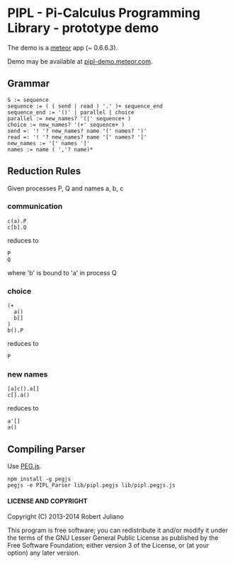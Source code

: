 # PIPL - Pi-Calculus Programming Library - prototype demo

The demo is a [meteor](http://www.meteor.com/) app (~ 0.6.6.3).

Demo may be available at [pipl-demo.meteor.com](http://pipl-demo.meteor.com/).


## Grammar

    S := sequence
    sequence := ( ( send | read ) '.' )+ sequence_end
    sequence_end := '()' | parallel | choice
    parallel := new_names? '(|' sequence+ )
    choice := new_names? '(+' sequence+ )
    send =: '! '? new_names? name '(' names? ')'
    read =: '! '? new_names? name '[' names? ']'
    new_names := '[' names ']'
    names := name ( ','? name)*

## Reduction Rules

Given processes P, Q and names a, b, c

### communication
    c(a).P
    c[b].Q
reduces to

    P
    Q
where 'b' is bound to 'a' in process Q

### choice
    (+
      a()
      b[]
    )
    b().P
reduces to

    P

### new names
    [a]c().a[]
    c[].a()
reduces to

    a'[]
    a()

## Compiling Parser
Use [PEG.js](http://pegjs.majda.cz/).

    npm install -g pegjs
    pegjs -e PIPL_Parser lib/pipl.pegjs lib/pipl.pegjs.js

#### LICENSE AND COPYRIGHT

Copyright (C) 2013-2014 Robert Juliano

This program is free software; you can redistribute it and/or modify it under the terms of the GNU Lesser General Public License as published by the Free Software Foundation; either version 3 of the License, or (at your option) any later version.
